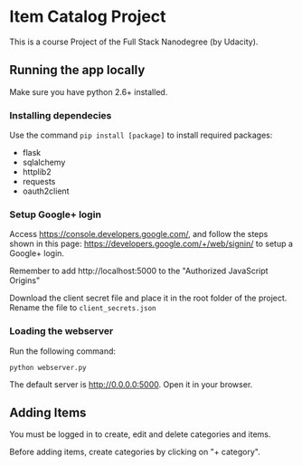 # Item Catalog Project

This is a course Project of the Full Stack Nanodegree (by Udacity).

## Running the app locally

Make sure you have python 2.6+ installed.

### Installing dependecies

Use the command `pip install [package]` to install required packages:

 * flask
 * sqlalchemy
 * httplib2
 * requests
 * oauth2client

 ### Setup Google+ login

 Access https://console.developers.google.com/, and follow the steps shown in this page:
 https://developers.google.com/+/web/signin/ to setup a Google+ login.

 Remember to add http://localhost:5000 to the "Authorized JavaScript Origins"

 Download the client secret file and place it in the root folder of the project.
 Rename the file to `client_secrets.json`

 ### Loading the webserver

 Run the following command:

 `python webserver.py`

 The default server is http://0.0.0.0:5000. Open it in your browser.


## Adding Items

You must be logged in to create, edit and delete categories and items.

Before adding items, create categories by clicking on "+ category".
